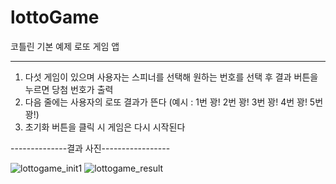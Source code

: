 # lottoGame
코틀린 기본 예제
로또 게임  앱

-------------------------------------


1. 다섯 게임이 있으며 사용자는 스피너를 선택해 원하는 번호를 선택 후 결과 버튼을 누르면 당첨 번호가 출력
2. 다음 줄에는 사용자의 로또 결과가 뜬다
(예시 : 1번 꽝! 2번 꽝! 3번 꽝! 4번 꽝! 5번 꽝!)
3. 초기화 버튼을 클릭 시 게임은 다시 시작된다


--------------결과 사진-----------------


![lottogame_init1](https://user-images.githubusercontent.com/39241805/95021626-0f41a000-06ad-11eb-94b1-f36a4696770d.png)
![lottogame_result](https://user-images.githubusercontent.com/39241805/95021630-110b6380-06ad-11eb-9b81-cadb0be9054a.png)
